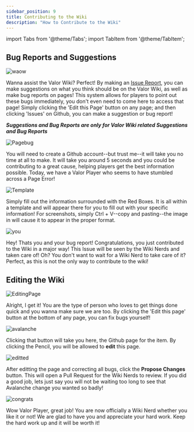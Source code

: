 ```yaml
---
sidebar_position: 9
title: Contributing to the Wiki
description: "How to Contribute to the Wiki"
---
```


import Tabs from '@theme/Tabs';
import TabItem from '@theme/TabItem';

<Tabs>
  <TabItem value="Bug Reports and Suggestions" label="Bug Reports and Suggestions" default>

## Bug Reports and Suggestions

![waow](https://cdn.discordapp.com/attachments/953134990428868629/1025633431851384862/unknown.png)

Wanna assist the Valor Wiki? Perfect! By making an [Issue Report](https://github.com/Valor-Inc/Wiki/issues), you can make suggestions on what you think should be on the Valor Wiki, as well as make bug reports on pages! This system allows for players to point out these bugs immediately, you don't even need to come here to access that page! Simply clicking the 'Edit this Page' button on any page; and then clicking 'Issues' on Github, you can make a suggestion or bug report!

***Suggestions and Bug Reports are only for Valor Wiki related Suggestions and Bug Reports***

![Pagebug](https://cdn.discordapp.com/attachments/953134990428868629/1025633451619127316/unknown.png)

You will need to create a Github account--but trust me--it will take you no time at all to make. It will take you around 5 seconds and you could be contributing to a great cause, helping players get the best information possible. Today, we have a Valor Player who seems to have stumbled across a Page Error!

![Template](https://cdn.discordapp.com/attachments/953134990428868629/1025633462222336091/unknown.png)

Simply fill out the information surrounded with the Red Boxes. It is all within a template and will appear there for you to fill out with your specific information! For screenshots, simply Ctrl + V--copy and pasting--the image in will cause it to appear in the proper format.

![you](https://cdn.discordapp.com/attachments/953134990428868629/1025633488147324948/unknown.png)

Hey! Thats you and your bug report! Congratulations, you just contributed to the Wiki in a major way! This Issue will be seen by the Wiki Nerds and taken care of! Oh? You don't want to wait for a Wiki Nerd to take care of it? Perfect, as this is not the only way to contribute to the wiki!

  </TabItem>
  <TabItem value="Editting the Wiki" label="Editting the Wiki">

## Editing the Wiki

![EditingPage](https://cdn.discordapp.com/attachments/953134990428868629/1025633503641084025/unknown.png)

Alright, I get it! You are the type of person who loves to get things done quick and you wanna make sure we are too. By clicking the 'Edit this page' button at the bottom of any page, you can fix bugs yourself!

![avalanche](https://cdn.discordapp.com/attachments/953134990428868629/1025633513304764436/unknown.png)

Clicking that button will take you here, the Github page for the item. By clicking the Pencil, you will be allowed to **edit** this page.

![editted](https://user-images.githubusercontent.com/106563707/193393018-b8d8fef7-22f9-4bc7-ae0c-7a213e6cfeaf.png)

After editting the page and correcting all bugs, click the **Propose Changes** button. This will open a Pull Request for the Wiki Nerds to review. If you did a good job, lets just say you will not be waiting too long to see that Avalanche change you wanted so badly!

![congrats](https://cdn.discordapp.com/attachments/953134990428868629/1025633533563256873/unknown.png)

Wow Valor Player, great job! You are now officially a Wiki Nerd whether you like it or not! We are glad to have you and appreciate your hard work. Keep the hard work up and it will be worth it!

  </TabItem>
</Tabs>
